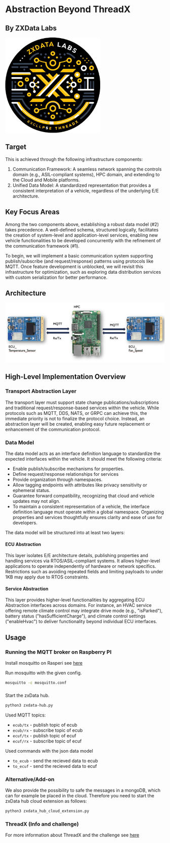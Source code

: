 <p align="center" width="100%">

# Abstraction Beyond ThreadX
## By ZXData Labs

<img src="teamlogo.png" alt="ZXData Labs" width="300" height="300">
</p>

## Target

This is achieved through the following infrastructure components:

1) Communication Framework: A seamless network spanning the controls domain (e.g., ASIL-compliant systems), HPC domain, and extending to the Cloud and Mobile platforms.
2) Unified Data Model: A standardized representation that provides a consistent interpretation of a vehicle, regardless of the underlying E/E architecture.

## Key Focus Areas

Among the two components above, establishing a robust data model (#2) takes precedence. A well-defined schema, structured logically, facilitates the creation of system-level and application-level services, enabling new vehicle functionalities to be developed concurrently with the refinement of the communication framework (#1).

To begin, we will implement a basic communication system supporting publish/subscribe (and request/response) patterns using protocols like MQTT. Once feature development is unblocked, we will revisit this infrastructure for optimization, such as exploring data distribution services with custom serialization for better performance.

## Architecture

<img src="presentation/arch.webp" alt="Architecture">

## High-Level Implementation Overview

### Transport Abstraction Layer

The transport layer must support state change publications/subscriptions and traditional request/response-based services within the vehicle. While protocols such as MQTT, DDS, NATS, or GRPC can achieve this, the immediate priority is not to finalize the protocol choice. Instead, an abstraction layer will be created, enabling easy future replacement or enhancement of the communication protocol.

### Data Model

The data model acts as an interface definition language to standardize the expected interfaces within the vehicle. It should meet the following criteria:

- Enable publish/subscribe mechanisms for properties.
- Define request/response relationships for services
- Provide organization through namespaces.
- Allow tagging endpoints with attributes like privacy sensitivity or ephemeral status.
- Guarantee forward compatibility, recognizing that cloud and vehicle updates may not align.
- To maintain a consistent representation of a vehicle, the interface definition language must operate within a global namespace. Organizing properties and services thoughtfully ensures clarity and ease of use for developers.

The data model will be structured into at least two layers:

#### ECU Abstraction

This layer isolates E/E architecture details, publishing properties and handling services via RTOS/ASIL-compliant systems. It allows higher-level applications to operate independently of hardware or network specifics. Restrictions such as avoiding repeated fields and limiting payloads to under 1KB may apply due to RTOS constraints.

#### Service Abstraction

This layer provides higher-level functionalities by aggregating ECU Abstraction interfaces across domains. For instance, an HVAC service offering remote climate control may integrate drive mode (e.g., "isParked"), battery status ("hasSufficientCharge"), and climate control settings ("enableHvac") to deliver functionality beyond individual ECU interfaces.

## Usage

### Running the MQTT broker on Raspberry PI

Install mosquitto on Rasperi see [here](https://randomnerdtutorials.com/how-to-install-mosquitto-broker-on-raspberry-pi/)

Run mosquitto with the given config.
```bash
mosquitto -c mosquitto.conf
```
###
Start the zxData hub.
```bash
python3 zxdata-hub.py
```

Used MQTT topics:
* `ecub/tx` - publish topic of ecub 
* `ecub/rx` - subscribe topic of ecub
* `ecuf/tx` - publish topic of ecuf 
* `ecuf/rx` - subscribe topic of ecuf
	
Used commands with the json data model
* `to_ecub` - send the recieved data to ecub
* `to_ecuf` - send the recieved data to ecuf

### Alternative/Add-on

We also provide the possibility to safe the messages in a mongoDB, which can for example be placed in the cloud. Therefore you need to start the zxData hub cloud extension as follows:
```bash
python3 zxdata_hub_cloud_extension.py
```

### ThreadX (Info and challenge)

For more information about ThreadX and the challenge see [here](./TX_challenge.md)

